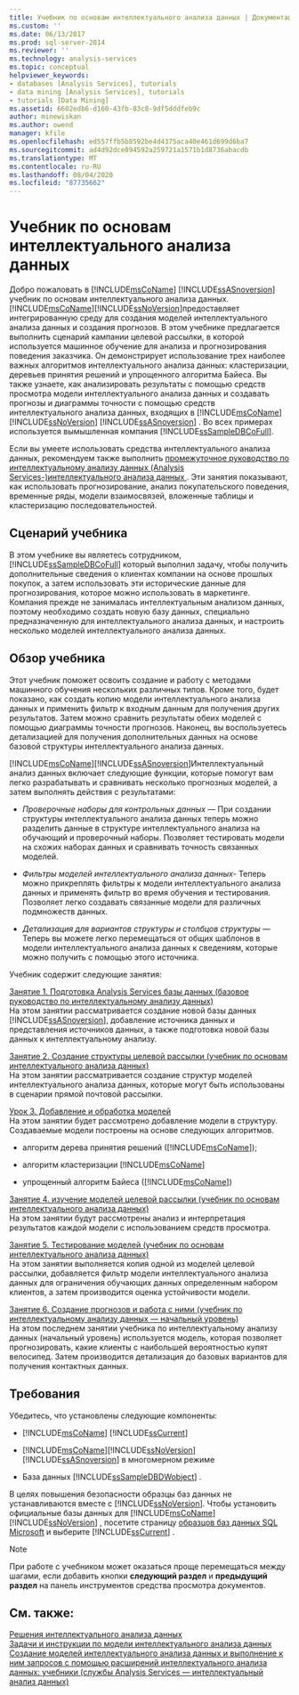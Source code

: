```yaml
---
title: Учебник по основам интеллектуального анализа данных | Документация Майкрософт
ms.custom: ''
ms.date: 06/13/2017
ms.prod: sql-server-2014
ms.reviewer: ''
ms.technology: analysis-services
ms.topic: conceptual
helpviewer_keywords:
- databases [Analysis Services], tutorials
- data mining [Analysis Services], tutorials
- tutorials [Data Mining]
ms.assetid: 6602edb6-d160-43fb-83c8-9df5dddfeb9c
author: minewiskan
ms.author: owend
manager: kfile
ms.openlocfilehash: ed557ffb5b8592be4d4375aca40e461d699d6ba7
ms.sourcegitcommit: ad4d92dce894592a259721a1571b1d8736abacdb
ms.translationtype: MT
ms.contentlocale: ru-RU
ms.lasthandoff: 08/04/2020
ms.locfileid: "87735662"
---
```

# <a name="basic-data-mining-tutorial"></a>Учебник по основам интеллектуального анализа данных
  Добро пожаловать в [!INCLUDE[msCoName](../includes/msconame-md.md)] [!INCLUDE[ssASnoversion](../includes/ssasnoversion-md.md)] учебник по основам интеллектуального анализа данных. [!INCLUDE[msCoName](../includes/msconame-md.md)][!INCLUDE[ssNoVersion](../includes/ssnoversion-md.md)]предоставляет интегрированную среду для создания моделей интеллектуального анализа данных и создания прогнозов. В этом учебнике предлагается выполнить сценарий кампании целевой рассылки, в которой используется машинное обучение для анализа и прогнозирования поведения заказчика. Он демонстрирует использование трех наиболее важных алгоритмов интеллектуального анализа данных: кластеризации, деревьев принятия решений и упрощенного алгоритма Байеса. Вы также узнаете, как анализировать результаты с помощью средств просмотра модели интеллектуального анализа данных и создавать прогнозы и диаграммы точности с помощью средств интеллектуального анализа данных, входящих в [!INCLUDE[msCoName](../includes/msconame-md.md)] [!INCLUDE[ssNoVersion](../includes/ssnoversion-md.md)] [!INCLUDE[ssASnoversion](../includes/ssasnoversion-md.md)] . Во всех примерах используется вымышленная компания [!INCLUDE[ssSampleDBCoFull](../includes/sssampledbcofull-md.md)].  
  
 Если вы умеете использовать средства интеллектуального анализа данных, рекомендуем также выполнить [промежуточное руководство по интеллектуальному анализу данных &#40;Analysis Services-&#41;интеллектуального анализа данных ](../../2014/tutorials/intermediate-data-mining-tutorial-analysis-services-data-mining.md). Эти занятия показывают, как использовать прогнозирование, анализ покупательского поведения, временные ряды, модели взаимосвязей, вложенные таблицы и кластеризацию последовательностей.  
  
## <a name="tutorial-scenario"></a>Сценарий учебника  
 В этом учебнике вы являетесь сотрудником, [!INCLUDE[ssSampleDBCoFull](../includes/sssampledbcofull-md.md)] который выполнил задачу, чтобы получить дополнительные сведения о клиентах компании на основе прошлых покупок, а затем использовать эти исторические данные для прогнозирования, которое можно использовать в маркетинге. Компания прежде не занималась интеллектуальным анализом данных, поэтому необходимо создать новую базу данных, специально предназначенную для интеллектуального анализа данных, и настроить несколько моделей интеллектуального анализа данных.  
  
## <a name="what-you-will-learn"></a>Обзор учебника  
 Этот учебник поможет освоить создание и работу с методами машинного обучения нескольких различных типов. Кроме того, будет показано, как создать копию модели интеллектуального анализа данных и применить фильтр к входным данным для получения других результатов. Затем можно сравнить результаты обеих моделей с помощью диаграммы точности прогнозов. Наконец, вы воспользуетесь детализацией для получения дополнительных данных на основе базовой структуры интеллектуального анализа данных.  
  
 [!INCLUDE[msCoName](../includes/msconame-md.md)][!INCLUDE[ssASnoversion](../includes/ssasnoversion-md.md)]Интеллектуальный анализ данных включает следующие функции, которые помогут вам легко разрабатывать и сравнивать несколько прогнозных моделей, а затем выполнять действия с результатами:  
  
-   *Проверочные наборы для контрольных данных —* При создании структуры интеллектуального анализа данных теперь можно разделить данные в структуре интеллектуального анализа на обучающий и проверочный наборы. Позволяет тестировать модели на схожих наборах данных и сравнивать точность связанных моделей.  
  
-   *Фильтры моделей интеллектуального анализа данных-* Теперь можно прикреплять фильтры к модели интеллектуального анализа данных и применять фильтр во время обучения и тестирования. Позволяет легко создавать связанные модели для различных подмножеств данных.  
  
-   *Детализация для вариантов структуры и столбцов структуры —* Теперь вы можете легко перемещаться от общих шаблонов в модели интеллектуального анализа данных к сведениям, которые можно получить с помощью этого источника.  
  
 Учебник содержит следующие занятия:  
  
 [Занятие 1. Подготовка Analysis Services базы данных &#40;базовое руководство по интеллектуальному анализу данных&#41;](../../2014/tutorials/lesson-1-preparing-the-analysis-services-database-basic-data-mining-tutorial.md)  
 На этом занятии рассматривается создание новой базы данных [!INCLUDE[ssASnoversion](../includes/ssasnoversion-md.md)], добавление источника данных и представления источников данных, а также подготовка новой базы данных к интеллектуальному анализу.  
  
 [Занятие 2. Создание структуры целевой рассылки &#40;учебник по основам интеллектуального анализа данных&#41;](../../2014/tutorials/lesson-2-building-a-targeted-mailing-structure-basic-data-mining-tutorial.md)  
 На этом занятии рассматривается создание структур моделей интеллектуального анализа данных, которые могут быть использованы в сценарии прямой почтовой рассылки.  
  
 [Урок 3. Добавление и обработка моделей](../../2014/tutorials/lesson-3-adding-and-processing-models.md)  
 На этом занятии будет рассмотрено добавление модели в структуру. Создаваемые модели построены на основе следующих алгоритмов.  
  
-   алгоритм дерева принятия решений ([!INCLUDE[msCoName](../includes/msconame-md.md)]);  
  
-   алгоритм кластеризации [!INCLUDE[msCoName](../includes/msconame-md.md)]  
  
-   упрощенный алгоритм Байеса ([!INCLUDE[msCoName](../includes/msconame-md.md)])  
  
 [Занятие 4. изучение моделей целевой рассылки &#40;учебник по основам интеллектуального анализа данных&#41;](../../2014/tutorials/lesson-4-exploring-the-targeted-mailing-models-basic-data-mining-tutorial.md)  
 На этом занятии будут рассмотрены анализ и интерпретация результатов каждой модели с использованием средств просмотра.  
  
 [Занятие 5. Тестирование моделей &#40;учебник по основам интеллектуального анализа данных&#41;](../../2014/tutorials/lesson-5-testing-models-basic-data-mining-tutorial.md)  
 На этом занятии выполняется копия одной из моделей целевой рассылки, добавляется фильтр модели интеллектуального анализа данных для ограничения обучающих данных определенным набором клиентов, а затем производится оценка устойчивости модели.  
  
 [Занятие 6. Создание прогнозов и работа с ними (учебник по интеллектуальному анализу данных — начальный уровень)](../../2014/tutorials/lesson-6-creating-and-working-with-predictions-basic-data-mining-tutorial.md)  
 На этом последнем занятии учебника по интеллектуальному анализу данных (начальный уровень) используется модель, которая позволяет прогнозировать, какие клиенты с наибольшей вероятностью купят велосипед. Затем производится детализация до базовых вариантов для получения контактных данных.  
  
## <a name="requirements"></a>Требования  
 Убедитесь, что установлены следующие компоненты:  
  
-   [!INCLUDE[msCoName](../includes/msconame-md.md)] [!INCLUDE[ssCurrent](../includes/sscurrent-md.md)]  
  
-   [!INCLUDE[msCoName](../includes/msconame-md.md)][!INCLUDE[ssNoVersion](../includes/ssnoversion-md.md)] [!INCLUDE[ssASnoversion](../includes/ssasnoversion-md.md)] в многомерном режиме  
  
-   База данных [!INCLUDE[ssSampleDBDWobject](../includes/sssampledbdwobject-md.md)] .  
  
 В целях повышения безопасности образцы баз данных не устанавливаются вместе с [!INCLUDE[ssNoVersion](../includes/ssnoversion-md.md)]. Чтобы установить официальные базы данных для [!INCLUDE[msCoName](../includes/msconame-md.md)] [!INCLUDE[ssNoVersion](../includes/ssnoversion-md.md)] , посетите страницу [образцов баз данных SQL Microsoft](https://go.microsoft.com/fwlink/?LinkId=88417) и выберите [!INCLUDE[ssCurrent](../includes/sscurrent-md.md)] .  
  
> [!NOTE]  
>  При работе с учебником может оказаться проще перемещаться между шагами, если добавить кнопки **следующий раздел** и **предыдущий раздел** на панель инструментов средства просмотра документов.  
  
## <a name="see-also"></a>См. также:  
 [Решения интеллектуального анализа данных](../../2014/analysis-services/data-mining/data-mining-solutions.md)   
 [Задачи и инструкции по модели интеллектуального анализа данных](../../2014/analysis-services/data-mining/mining-model-tasks-and-how-tos.md)   
 [Создание моделей интеллектуального анализа данных и выполнение к ним запросов с помощью расширений интеллектуального анализа данных: учебники (службы Analysis Services — интеллектуальный анализ данных)](../../2014/tutorials/create-query-data-mining-models-dmx-tutorials.md)  
  
  
